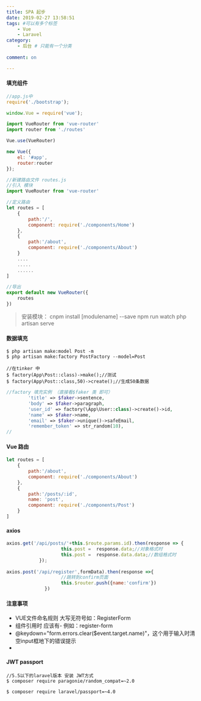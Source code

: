 ```yaml
---
title: SPA 起步
date: 2019-02-27 13:58:51
tags: #可以有多个标签
    - Vue   
    - Laravel
category:
    - 后台 # 只能有一个分类
    
comment: on

---
```


####  填充组件 <router-view> </router-view>

```js
//app.js中
require('./bootstrap');

window.Vue = require('vue');

import VueRouter from 'vue-router'
import router from './routes'

Vue.use(VueRouter)

new Vue({
    el: '#app',
    router:router
});

```
<!-- more -->
```js 
//新建路由文件 routes.js
//引入 模块
import VueRouter from 'vue-router'

//定义路由
let routes = [
    {
        path:'/',
        component: require('./components/Home')
    },
    {
        path:'/about',
        component: require('./components/About')
    }
    ....
    .....
    ......
]

//导出
export default new VueRouter({
    routes
})

```

> 安装模块： cnpm install [modulename] --save
> npm run watch 
> php artisan serve

#### 数据填充
``` shell
$ php artisan make:model Post -m
$ php artisan make:factory PostFactory --model=Post

//在tinker 中
$ factory(App\Post::class)->make();//测试
$ factory(App\Post::class,50)->create();//生成50条数据
```
```php
//factory 填充实例 （直接看$faker 类 即可）
        'title' => $faker->sentence,
        'body' => $faker->paragraph,
        'user_id' => factory(\App\User::class)->create()->id,
        'name' => $faker->name,
        'email' => $faker->unique()->safeEmail,
        'remember_token' => str_random(10),
//

```
#### Vue 路由
```js
let routes = [
    {
        path:'/about',
        component: require('./components/About')
    },
    {
        path:'/posts/:id',
        name: 'post',
        component: require('./components/Post')
    }
]

```

#### axios
```js
axios.get('/api/posts/'+this.$route.params.id).then(response => {
                    this.post =  response.data;//对象格式时
                    this.post =  response.data.data;//数组格式时
            });
            
axios.post('/api/register',formData).then(response =>{
                    //跳转到confirm页面
                    this.$router.push({name:'confirm'})
              })            

```

#### 注意事项
- VUE文件命名规则 大写无符号如：RegisterForm
- 组件引用时 应该有- 例如：register-form
- @keydown="form.errors.clear($event.target.name)"，这个用于输入时清空input框地下的错误提示
- 


#### JWT passport 
``` shell
//5.5以下的laravel版本 安装 JWT方式
$ composer require paragonie/random_compat=~2.0

$ composer require laravel/passport=~4.0

```
